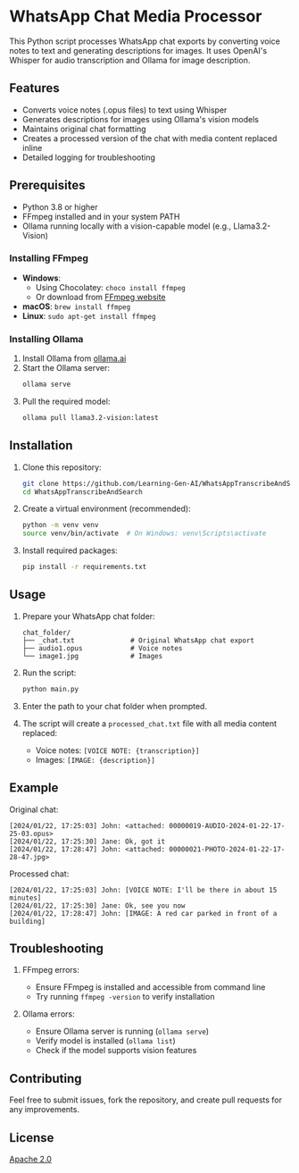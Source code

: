 # WhatsApp Chat Media Processor

This Python script processes WhatsApp chat exports by converting voice notes to text and generating descriptions for images. It uses OpenAI's Whisper for audio transcription and Ollama for image description.

## Features

- Converts voice notes (.opus files) to text using Whisper
- Generates descriptions for images using Ollama's vision models
- Maintains original chat formatting
- Creates a processed version of the chat with media content replaced inline
- Detailed logging for troubleshooting

## Prerequisites

- Python 3.8 or higher
- FFmpeg installed and in your system PATH
- Ollama running locally with a vision-capable model (e.g., Llama3.2-Vision)

### Installing FFmpeg

- **Windows**: 
  - Using Chocolatey: `choco install ffmpeg`
  - Or download from [FFmpeg website](https://ffmpeg.org/download.html)
- **macOS**: `brew install ffmpeg`
- **Linux**: `sudo apt-get install ffmpeg`

### Installing Ollama

1. Install Ollama from [ollama.ai](https://ollama.ai)
2. Start the Ollama server:
   ```bash
   ollama serve
   ```
3. Pull the required model:
   ```bash
   ollama pull llama3.2-vision:latest
   ```

## Installation

1. Clone this repository:
   ```bash
   git clone https://github.com/Learning-Gen-AI/WhatsAppTranscribeAndSearch.git
   cd WhatsAppTranscribeAndSearch
   ```

2. Create a virtual environment (recommended):
   ```bash
   python -m venv venv
   source venv/bin/activate  # On Windows: venv\Scripts\activate
   ```

3. Install required packages:
   ```bash
   pip install -r requirements.txt
   ```

## Usage

1. Prepare your WhatsApp chat folder:
   ```
   chat_folder/
   ├── _chat.txt              # Original WhatsApp chat export
   ├── audio1.opus            # Voice notes
   └── image1.jpg             # Images
   ```

2. Run the script:
   ```bash
   python main.py
   ```

3. Enter the path to your chat folder when prompted.

4. The script will create a `processed_chat.txt` file with all media content replaced:
   - Voice notes: `[VOICE NOTE: {transcription}]`
   - Images: `[IMAGE: {description}]`

## Example

Original chat:
```
[2024/01/22, 17:25:03] John: ‎<attached: 00000019-AUDIO-2024-01-22-17-25-03.opus>
[2024/01/22, 17:25:30] Jane: Ok, got it
‎[2024/01/22, 17:28:47] John: ‎<attached: 00000021-PHOTO-2024-01-22-17-28-47.jpg>
```

Processed chat:
```
[2024/01/22, 17:25:03] John: [VOICE NOTE: I'll be there in about 15 minutes]
[2024/01/22, 17:25:30] Jane: Ok, see you now
[2024/01/22, 17:28:47] John: [IMAGE: A red car parked in front of a building]
```

## Troubleshooting

1. FFmpeg errors:
   - Ensure FFmpeg is installed and accessible from command line
   - Try running `ffmpeg -version` to verify installation

2. Ollama errors:
   - Ensure Ollama server is running (`ollama serve`)
   - Verify model is installed (`ollama list`)
   - Check if the model supports vision features

## Contributing

Feel free to submit issues, fork the repository, and create pull requests for any improvements.

## License

[Apache 2.0](LICENSE)
